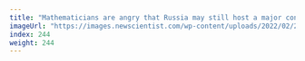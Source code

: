 ```yaml
---
title: "Mathematicians are angry that Russia may still host a major conference"
imageUrl: "https://images.newscientist.com/wp-content/uploads/2022/02/25120408/SEI_90050166.jpg?width=600"
index: 244
weight: 244
---
```

